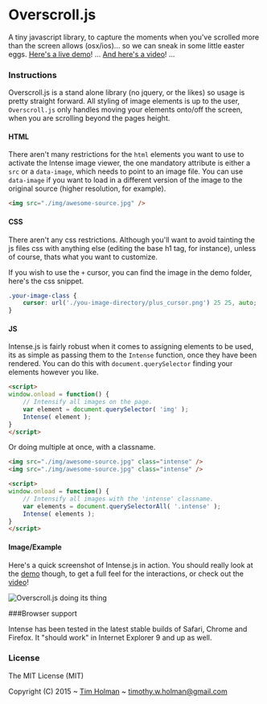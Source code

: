 # Overscroll.js

A tiny javascript library, to capture the moments when you've scrolled more than the screen allows (osx/ios)... so we can sneak in some little easter eggs. [Here's a live demo](http://tholman.com/overscroll)! ... [And here's a video](http://tholman.com/overscroll/video)! ... 

### Instructions

Overscroll.js is a stand alone library (no jquery, or the likes) so usage is pretty straight forward. All styling of image elements is up to the user, ```Overscroll.js``` only handles moving your elements onto/off the screen, when you are scrolling beyond the pages height.

#### HTML

There aren't many restrictions for the `html` elements you want to use to activate the Intense image viewer, the one mandatory attribute is either a `src` or a `data-image`, which needs to point to an image file. You can use `data-image` if you want to load in a different version of the image to the original source (higher resolution, for example).

```html
<img src="./img/awesome-source.jpg" />
```

#### CSS

There aren't any css restrictions. Although you'll want to avoid tainting the js files css with anything else (editing the base h1 tag, for instance), unless of course, thats what you want to customize.

If you wish to use the `+` cursor, you can find the image in the demo folder, here's the css snippet.

```css
.your-image-class {
	cursor: url('./you-image-directory/plus_cursor.png') 25 25, auto;
}
```

#### JS

Intense.js is fairly robust when it comes to assigning elements to be used, its as simple as passing them to the ```Intense``` function, once they have been rendered. You can do this with `document.querySelector` finding your elements however you like.

```html
<script>
window.onload = function() {
	// Intensify all images on the page.
    var element = document.querySelector( 'img' );
	Intense( element );
}
</script>
```

Or doing multiple at once, with a classname.

```html
<img src="./img/awesome-source.jpg" class="intense" />
<img src="./img/awesome-source.jpg" class="intense" />

<script>
window.onload = function() {
	// Intensify all images with the 'intense' classname.
    var elements = document.querySelectorAll( '.intense' );
	Intense( elements );
}
</script>
```


#### Image/Example

Here's a quick screenshot of Intense.js in action. You should really look at the [demo](http://tholman.com/overscroll) though, to get a full feel for the interactions, or check out the [video](http://tholman.com/overscroll/video)!

![Overscroll.js doing its thing](http://i.imgur.com/C98D6tw.png "Image Viewer")

###Browser support

Intense has been tested in the latest stable builds of Safari, Chrome and Firefox. It "should work" in Internet Explorer 9 and up as well.

### License

The MIT License (MIT)

Copyright (C) 2015 ~ [Tim Holman](http://tholman.com) ~ timothy.w.holman@gmail.com
